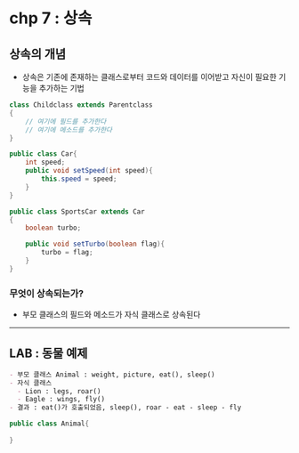 # chp 7 : 상속

## 상속의 개념
- 상속은 기존에 존재하는 클래스로부터 코드와 데이터를 이어받고 자신이 필요한 기능을 추가하는 기법
```Java
class Childclass extends Parentclass
{
    // 여기에 필드를 추가한다
    // 여기에 메소드를 추가한다
}

public class Car{
    int speed;
    public void setSpeed(int speed){
        this.speed = speed;
    }
}

public class SportsCar extends Car
{
    boolean turbo;

    public void setTurbo(boolean flag){
        turbo = flag;
    }
}
```

### 무엇이 상속되는가?
- 부모 클래스의 필드와 메소드가 자식 클래스로 상속된다

* * *
## LAB : 동물 예제
```Markdown
- 부모 클래스 Animal : weight, picture, eat(), sleep()
- 자식 클래스
  - Lion : legs, roar()
  - Eagle : wings, fly()
- 결과 : eat()가 호출되었음, sleep(), roar - eat - sleep - fly
```
```Java:Animal.java
public class Animal{
    
}
```